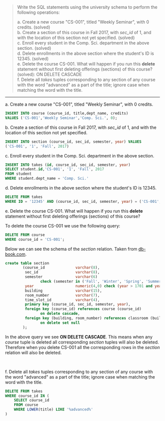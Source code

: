 > Write the SQL statements using the university schema to perform the following operations: 
> 
> a. Create a new course "CS-001", titled "Weekly Seminar", with 0 credits. (solved)<br>
> b. Create a section of this course in Fall 2017, with _sec_id_ of 1, and with the location 
> of this section not yet specified. (solved)<br> 
> c. Enroll every student in the Comp. Sci. department in the above section. (solved)<br> 
> d. Delete enrollments in the above section where the student's ID is 12345. (solved)<br> 
> e. Delete the course CS-001. What will happen if you run this **delete** statement 
> without first deleting offerings (sections) of this course? (solved): ON DELETE CASCADE<br> 
> f. Delete all _takes_ tuples corresponding to any section of any course with 
> the word "advanced" as a part of the title; ignore case when matching the word 
> with the title. <br> 

--------------------------------

a. Create a new course "CS-001", titled "Weekly Seminar", with 0 credits.

```sql
INSERT INTO course (course_id, title,dept_name, credits) 
VALUES ('CS-001','Weekly Seminar','Comp. Sci.', 0);
```

b. Create a section of this course in Fall 2017, with _sec_id_ of 1, and with the location 
of this section not yet specified.

```sql
INSERT INTO section (course_id, sec_id, semester, year) VALUES 
('CS-001', '1', 'Fall', 2017)
```

c. Enroll every student in the Comp. Sci. department in the above section.

```sql 
INSERT INTO takes (id, course_id, sec_id, semester, year) 
SELECT student.id,'CS-001', '1', 'Fall', 2017
FROM student 
WHERE student.dept_name = 'Comp. Sci.'
```

d. Delete enrollments in the above section where the student's ID is 12345.

```sql 
DELETE FROM takes 
WHERE ID = '12345' AND (course_id, sec_id, semester, year) = ('CS-001', '1', 'Fall', 2017)
```

e. Delete the course CS-001. What will happen if you run this **delete** statement 
without first deleting offerings (sections) of this course? <br>

To delete the course CS-001 we use the following query: 

```sql
DELETE FROM course
WHERE course_id = 'CS-001'; 
```

Below we can see the schema of the _section_ relation. Taken from [db-book.com](https://db-book.com).

```sql 
create table section
        (course_id              varchar(8),
         sec_id                 varchar(8),
         semester               varchar(6)
                check (semester in ('Fall', 'Winter', 'Spring', 'Summer')),
         year                   numeric(4,0) check (year > 1701 and year < 2100),
         building               varchar(15),
         room_number            varchar(7),
         time_slot_id           varchar(4),
         primary key (course_id, sec_id, semester, year),
         foreign key (course_id) references course (course_id)
                on delete cascade,
         foreign key (building, room_number) references classroom (building, room_number)
                on delete set null
        );
```

In the above query we see **ON DELETE CASCADE**. This means when any _course_ tuple is deleted
all corresponding _section_ tuples will also be deleted. Therefore when you delete CS-001 all
the corresponding rows in the _section_ relation will also be deleted. 

<br> 

f. Delete all _takes_ tuples corresponding to any section of any course with 
the word "advanced" as a part of the title; ignore case when matching the word 
with the title. <br>

```sql
DELETE FROM takes
WHERE course_id IN (
    SELECT course_id
    FROM course
    WHERE LOWER(title) LIKE '%advanced%'
)
```

